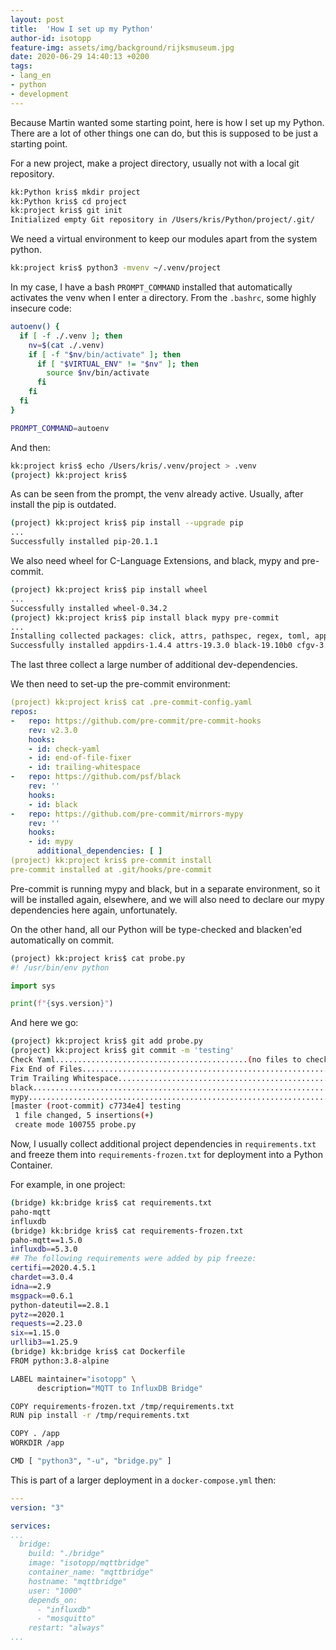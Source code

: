 ```yaml
---
layout: post
title:  'How I set up my Python'
author-id: isotopp
feature-img: assets/img/background/rijksmuseum.jpg
date: 2020-06-29 14:40:13 +0200
tags:
- lang_en
- python
- development
---
```

Because Martin wanted some starting point, here is how I set up my Python. There are a lot of other things one can do, but this is supposed to be just a starting point.

For a new project, make a project directory, usually not with a local git repository.

```bash
kk:Python kris$ mkdir project
kk:Python kris$ cd project
kk:project kris$ git init
Initialized empty Git repository in /Users/kris/Python/project/.git/
```

We need a virtual environment to keep our modules apart from the system python.

```bash
kk:project kris$ python3 -mvenv ~/.venv/project
```

In my case, I have a bash `PROMPT_COMMAND` installed that automatically activates the venv when I enter a directory. From the `.bashrc`, some highly insecure code:

```bash
autoenv() {
  if [ -f ./.venv ]; then
    nv=$(cat ./.venv)
    if [ -f "$nv/bin/activate" ]; then
      if [ "$VIRTUAL_ENV" != "$nv" ]; then
        source $nv/bin/activate
      fi
    fi
  fi
}

PROMPT_COMMAND=autoenv
```

And then:

```bash
kk:project kris$ echo /Users/kris/.venv/project > .venv
(project) kk:project kris$
```

As can be seen from the prompt, the venv already active. Usually, after install the pip is outdated. 

```bash
(project) kk:project kris$ pip install --upgrade pip
...
Successfully installed pip-20.1.1
```

We also need wheel for C-Language Extensions, and black, mypy and pre-commit.

```bash
(project) kk:project kris$ pip install wheel
...
Successfully installed wheel-0.34.2
(project) kk:project kris$ pip install black mypy pre-commit
...
Installing collected packages: click, attrs, pathspec, regex, toml, appdirs, typed-ast, black, mypy-extensions, typing-extensions, mypy, cfgv, filelock, six, zipp, importlib-metadata, distlib, virtualenv, nodeenv, pyyaml, identify, pre-commit
Successfully installed appdirs-1.4.4 attrs-19.3.0 black-19.10b0 cfgv-3.1.0 click-7.1.2 distlib-0.3.1 filelock-3.0.12 identify-1.4.20 importlib-metadata-1.7.0 mypy-0.782 mypy-extensions-0.4.3 nodeenv-1.4.0 pathspec-0.8.0 pre-commit-2.5.1 pyyaml-5.3.1 regex-2020.6.8 six-1.15.0 toml-0.10.1 typed-ast-1.4.1 typing-extensions-3.7.4.2 virtualenv-20.0.25 zipp-3.1.0

```

The last three collect a large number of additional dev-dependencies.

We then need to set-up the pre-commit environment:

```yaml
(project) kk:project kris$ cat .pre-commit-config.yaml
repos:
-   repo: https://github.com/pre-commit/pre-commit-hooks
    rev: v2.3.0
    hooks:
    - id: check-yaml
    - id: end-of-file-fixer
    - id: trailing-whitespace
-   repo: https://github.com/psf/black
    rev: ''
    hooks:
    - id: black
-   repo: https://github.com/pre-commit/mirrors-mypy
    rev: ''
    hooks:
    - id: mypy
      additional_dependencies: [ ]
(project) kk:project kris$ pre-commit install
pre-commit installed at .git/hooks/pre-commit
```

Pre-commit is running mypy and black, but in a separate environment, so it will be installed again, elsewhere, and we will also need to declare our mypy dependencies here again, unfortunately.

On the other hand, all our Python will be type-checked and blacken'ed automatically on commit.

```python
(project) kk:project kris$ cat probe.py
#! /usr/bin/env python

import sys

print(f"{sys.version}")
```

And here we go:

```bash
(project) kk:project kris$ git add probe.py
(project) kk:project kris$ git commit -m 'testing'
Check Yaml...........................................(no files to check)Skipped
Fix End of Files.........................................................Passed
Trim Trailing Whitespace.................................................Passed
black....................................................................Passed
mypy.....................................................................Passed
[master (root-commit) c7734e4] testing
 1 file changed, 5 insertions(+)
 create mode 100755 probe.py
```

Now, I usually collect additional project dependencies in `requirements.txt` and freeze them into `requirements-frozen.txt` for deployment into a Python Container.

For example, in one project:

```bash
(bridge) kk:bridge kris$ cat requirements.txt
paho-mqtt
influxdb
(bridge) kk:bridge kris$ cat requirements-frozen.txt
paho-mqtt==1.5.0
influxdb==5.3.0
## The following requirements were added by pip freeze:
certifi==2020.4.5.1
chardet==3.0.4
idna==2.9
msgpack==0.6.1
python-dateutil==2.8.1
pytz==2020.1
requests==2.23.0
six==1.15.0
urllib3==1.25.9
(bridge) kk:bridge kris$ cat Dockerfile
FROM python:3.8-alpine

LABEL maintainer="isotopp" \
      description="MQTT to InfluxDB Bridge"

COPY requirements-frozen.txt /tmp/requirements.txt
RUN pip install -r /tmp/requirements.txt

COPY . /app
WORKDIR /app

CMD [ "python3", "-u", "bridge.py" ]
```

This is part of a larger deployment in a `docker-compose.yml` then:

```yaml
---
version: "3"

services:
...
  bridge:
    build: "./bridge"
    image: "isotopp/mqttbridge"
    container_name: "mqttbridge"
    hostname: "mqttbridge"
    user: "1000"
    depends_on:
      - "influxdb"
      - "mosquitto"
    restart: "always"
...
```